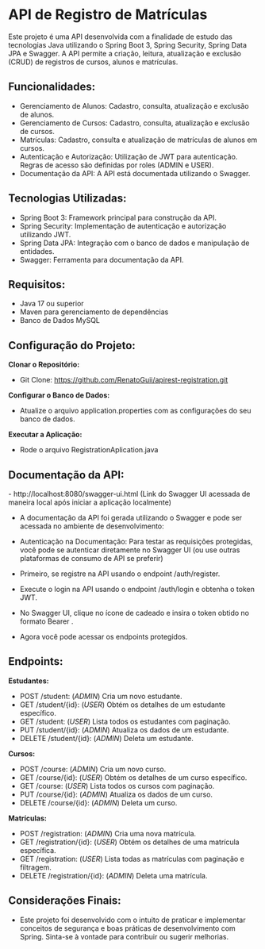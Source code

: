 <h1>API de Registro de Matrículas</h1>

Este projeto é uma API desenvolvida com a finalidade de estudo das tecnologias Java utilizando o Spring Boot 3, Spring Security, Spring Data JPA e Swagger. A API permite a criação, leitura, atualização e exclusão (CRUD) de registros de cursos, alunos e matrículas.

<h2>Funcionalidades:</h2>

- Gerenciamento de Alunos: Cadastro, consulta, atualização e exclusão de alunos.
- Gerenciamento de Cursos: Cadastro, consulta, atualização e exclusão de cursos.
- Matrículas: Cadastro, consulta e atualização de matrículas de alunos em cursos.
- Autenticação e Autorização: Utilização de JWT para autenticação. Regras de acesso são definidas por roles (ADMIN e USER).
- Documentação da API: A API está documentada utilizando o Swagger.

<h2>Tecnologias Utilizadas:</h2>

- Spring Boot 3: Framework principal para construção da API.
- Spring Security: Implementação de autenticação e autorização utilizando JWT.
- Spring Data JPA: Integração com o banco de dados e manipulação de entidades.
- Swagger: Ferramenta para documentação da API.

<h2>Requisitos:</h2>

- Java 17 ou superior
- Maven para gerenciamento de dependências
- Banco de Dados MySQL 

<h2>Configuração do Projeto:</h2>

**Clonar o Repositório:**

- Git Clone: https://github.com/RenatoGuii/apirest-registration.git

**Configurar o Banco de Dados:**
- Atualize o arquivo application.properties com as configurações do seu banco de dados.

**Executar a Aplicação:**
- Rode o arquivo RegistrationAplication.java

<h2>Documentação da API:</h2>
- http://localhost:8080/swagger-ui.html (Link do Swagger UI acessada de maneira local após iniciar a aplicação localmente)

- A documentação da API foi gerada utilizando o Swagger e pode ser acessada no ambiente de desenvolvimento:

- Autenticação na Documentação: Para testar as requisições protegidas, você pode se autenticar diretamente no Swagger UI (ou use outras plataformas de consumo de API se preferir)

- Primeiro, se registre na API usando o endpoint /auth/register.

- Execute o login na API usando o endpoint /auth/login e obtenha o token JWT.

- No Swagger UI, clique no ícone de cadeado e insira o token obtido no formato Bearer <seu-token>.

- Agora você pode acessar os endpoints protegidos.

<h2>Endpoints:</h2>

**Estudantes:**

- POST /student: (_ADMIN_) Cria um novo estudante.
- GET /student/{id}: (_USER_) Obtém os detalhes de um estudante específico.
- GET /student: (_USER_) Lista todos os estudantes com paginação.
- PUT /student/{id}: (_ADMIN_) Atualiza os dados de um estudante.
- DELETE /student/{id}: (_ADMIN_) Deleta um estudante.

**Cursos:**

- POST /course: (_ADMIN_) Cria um novo curso.
- GET /course/{id}: (_USER_) Obtém os detalhes de um curso específico.
- GET /course: (_USER_) Lista todos os cursos com paginação.
- PUT /course/{id}: (_ADMIN_) Atualiza os dados de um curso.
- DELETE /course/{id}: (_ADMIN_) Deleta um curso.

**Matrículas:**

- POST /registration: (_ADMIN_) Cria uma nova matrícula.
- GET /registration/{id}: (_USER_) Obtém os detalhes de uma matrícula específica.
- GET /registration: (_USER_) Lista todas as matrículas com paginação e filtragem.
- DELETE /registration/{id}: (_ADMIN_) Deleta uma matrícula.

<h2>Considerações Finais:</h2>

- Este projeto foi desenvolvido com o intuito de praticar e implementar conceitos de segurança e boas práticas de desenvolvimento com Spring. Sinta-se à vontade para contribuir ou sugerir melhorias.
